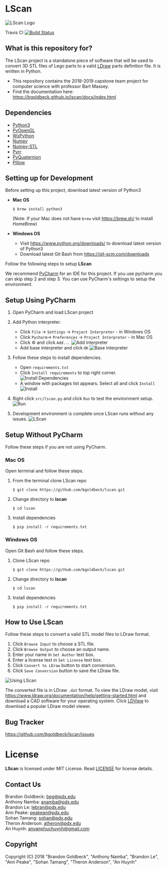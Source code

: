# LScan

![LScan Logo](assets/images/lscan_256x256.bmp)


Travis CI [![Build Status](https://travis-ci.org/bgoldbeck/lscan.svg?branch=master)](https://travis-ci.org/bgoldbeck/lscan)


## What is this repository for? ##

The LScan project is a standalone piece of software that will be used to convert 3D STL files of Lego parts to a valid 
[LDraw](https://www.ldraw.org/) parts definition file. It is written in Python.

* This repository contains the 2018-2019 capstone team project for computer science with professor Bart Massey.
* Find the documentation here: https://bgoldbeck.github.io/lscan/docs/index.html

## Dependencies ##
- [Python3](https://docs.python.org/3.6/)
- [PyOpenGL](http://pyopengl.sourceforge.net/)
- [WxPython](https://wxpython.org/)
- [Numpy](http://www.numpy.org/)
- [Numpy-STL](https://pypi.org/project/numpy-stl/)
- [Pyrr](https://pypi.org/project/pyrr/)
- [PyQuaternion](http://kieranwynn.github.io/pyquaternion/)
- [Pillow](https://pillow.readthedocs.io/en/stable/index.html)

## Setting up for Development ##

Before setting up this project, download latest version of Python3
- **Mac OS** 

    `$ brew install python3`
    
    (Note: If your Mac does not have `brew` visit https://brew.sh/ to install HomeBrew)
- **Windows OS**

    - Visit https://www.python.org/downloads/ to download latest version of Python3
    - Download latest Git Bash from https://git-scm.com/downloads


Follow the following steps to setup **LScan**


We recommend [PyCharm](https://www.jetbrains.com/pycharm/) for an IDE for this project. If you use pycharm you can skip step 2 and step 3. You can use PyCharm's settings to setup the environment.

## Setup Using PyCharm ##
1. Open PyCharm and load LScan project

2. Add Python interpreter.

    - Click `File` -> `Settings` -> `Project Interpreter` - in Windows OS
    - Click `Pycharm`-> `Preferences` -> `Project Interpreter` - in Mac OS
    - Click :gear: and click `Add...`
    ![Add interpreter](assets/images/dev_setup/add_interpreter.png) 
    - Add base interpreter and click `OK`
    ![Base interpreter](assets/images/dev_setup/interpreter.PNG)
    
3. Follow these steps to install dependencies.
    - Open `requirements.txt`
    - Click `Install requirements` to top right corner.
    ![Install Dependencies](assets/images/dev_setup/install-packages.PNG)
    - A window with packages list appears. Select all and click `Install`
    ![Install](assets/images/dev_setup/install.PNG)

4. Right click `src/lscan.py` and click `Run` to test the environment setup.
   ![Run](assets/images/dev_setup/run_lscan.png)

5. Development environment is complete once LScan runs without any issues.
   ![LScan](assets/images/dev_setup/lscan.PNG)
  
## Setup Without PyCharm ##  
Follow these steps if you are not using PyCharm.
 
### Mac OS ###
Open terminal and follow these steps.

1. From the terminal clone LScan repo

    `$ git clone https://github.com/bgoldbeck/lscan.git`

2. Change directory to **lscan**

    `$ cd lscan`

3. Install dependencies

    `$ pip install -r requirements.txt`

### Windows OS ###

Open Git Bash and follow these steps.

1. Clone LScan repo

    `$ git clone https://github.com/bgoldbeck/lscan.git`

2. Change directory to **lscan**

    `$ cd lscan`

3. Install dependencies

    `$ pip install -r requirements.txt`
    

## How to Use LScan ###
Follow these steps to convert a valid STL model files to LDraw format.

1. Click `Browse Input` to choose a STL file.
2. Click `Browse Output` to choose an output name.
3. Enter your name in `Set Author` text box.
4. Enter a license text in `Set License` text box.
5. Click `Convert to LDraw` button to start conversion.
5. Click `Save Conversion` button to save the LDraw file.

![Using LScan](assets/images/using_lscan.gif)

The converted file is in LDraw `.dat` format. To view the LDraw model, visit https://www.ldraw.org/documentation/help/getting-started.html
and download a CAD software for your operating system. Click [LDView](http://ldview.sourceforge.net/) to download a popular LDraw model viewer. 

## Bug Tracker ##
https://github.com/bgoldbeck/lscan/issues

# License

**LScan** is licensed under MIT License. Read [LICENSE](LICENSE) for license details. 

## Contact Us ##
Brandon Goldbeck: bpg@pdx.edu <br />
Anthony Namba: anamba@pdx.edu <br />
Brandon Le: lebran@pdx.edu <br />
Ann Peake: peakean@pdx.edu <br />
Sohan Tamang: sohan@pdx.edu <br />
Theron Anderson: atheron@pdx.edu <br />
An Huynh: anvanphuchuynh@gmail.com <br />

## Copyright ##
Copyright (C) 2018 
"Brandon Goldbeck", "Anthony Namba", "Brandon Le", "Ann Peake", "Sohan Tamang", "Theron Anderson", "An Huynh"
